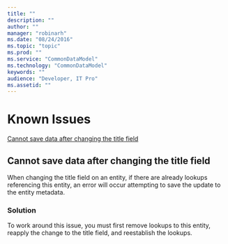 ```yaml
---
title: ""
description: ""
author: ""
manager: "robinarh"
ms.date: "08/24/2016"
ms.topic: "topic"
ms.prod: ""
ms.service: "CommonDataModel"
ms.technology: "CommonDataModel"
keywords: ""
audience: "Developer, IT Pro"
ms.assetid: ""
---
```


# Known Issues

[Cannot save data after changing the title field](/entity-reference/known-issues.md#Cannot-save-data-after-changing-the-title-field "Cannot save data after changing the title field")

## Cannot save data after changing the title field

When changing the title field on an entity, if there are already lookups referencing this entity, an error will occur attempting to save the update to the entity metadata.   

### Solution

To work around this issue, you must first remove lookups to this entity, reapply the change to the title field, and reestablish the lookups.
